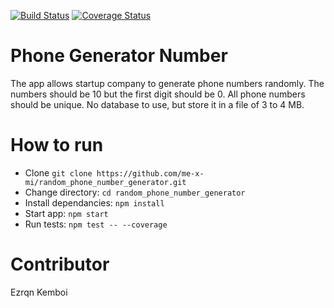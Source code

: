 [![Build Status](https://travis-ci.org/ezrqnkemboi/random_phone_number_generator.svg?branch=master)](https://travis-ci.org/ezrqnkemboi/random_phone_number_generator)
[![Coverage Status](https://coveralls.io/repos/github/ezrqnkemboi/random_phone_number_generator/badge.svg?branch=master)](https://coveralls.io/github/ezrqnkemboi/random_phone_number_generator?branch=master)

# Phone Generator Number

The app allows startup company to generate phone numbers randomly. 
The numbers should be 10 but the first digit should be 0.
All phone numbers should be unique. 
No database to use, but store it in a file of 3 to 4 MB. 

# How to run

- Clone `git clone https://github.com/me-x-mi/random_phone_number_generator.git`
- Change directory: `cd random_phone_number_generator`
- Install dependancies: `npm install`
- Start app: `npm start`
- Run tests: `npm test -- --coverage`


# Contributor

Ezrqn Kemboi